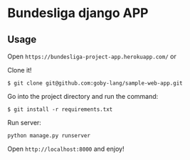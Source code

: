 # Bundesliga django APP

## Usage

Open `https://bundesliga-project-app.herokuapp.com/` or

Clone it!

```
$ git clone git@github.com:goby-lang/sample-web-app.git
```

Go into the project directory and run the command:

```
$ git install -r requirements.txt
```

Run server:

```
python manage.py runserver
```

Open `http://localhost:8000` and enjoy!
